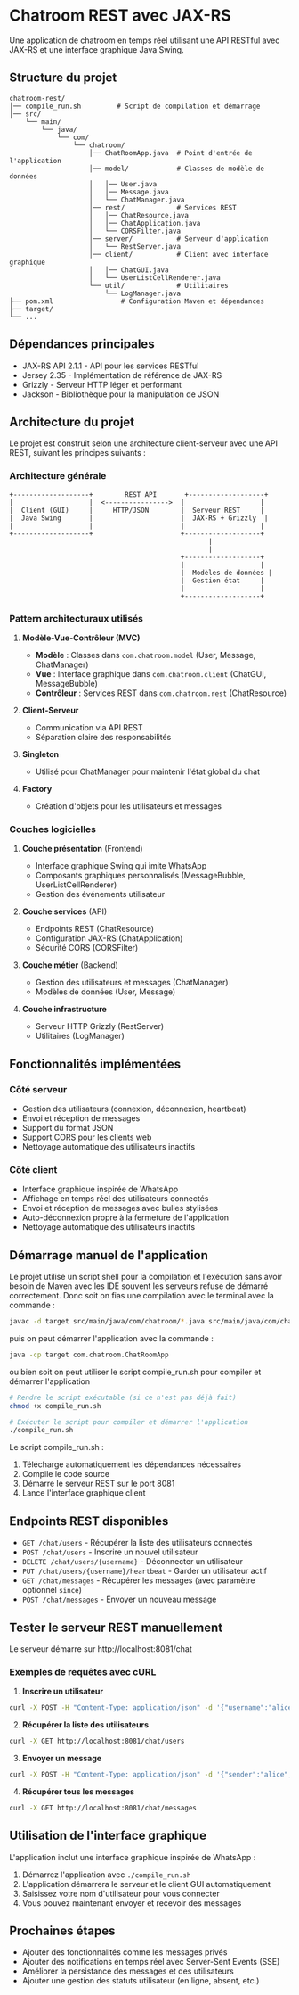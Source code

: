 # Chatroom REST avec JAX-RS

Une application de chatroom en temps réel utilisant une API RESTful avec JAX-RS et une interface graphique Java Swing.

## Structure du projet

```
chatroom-rest/
│── compile_run.sh         # Script de compilation et démarrage
│── src/
    └── main/
        └── java/
            └── com/
                └── chatroom/
                    │── ChatRoomApp.java  # Point d'entrée de l'application
                    │── model/            # Classes de modèle de données
                    │   │── User.java
                    │   │── Message.java
                    │   └── ChatManager.java
                    │── rest/             # Services REST
                    │   │── ChatResource.java
                    │   │── ChatApplication.java
                    │   └── CORSFilter.java
                    │── server/           # Serveur d'application
                    │   └── RestServer.java
                    │── client/           # Client avec interface graphique
                    │   │── ChatGUI.java
                    │   └── UserListCellRenderer.java
                    └── util/             # Utilitaires
                        └── LogManager.java
├── pom.xml                 # Configuration Maven et dépendances
├── target/
└── ...
```

## Dépendances principales

- JAX-RS API 2.1.1 - API pour les services RESTful
- Jersey 2.35 - Implémentation de référence de JAX-RS
- Grizzly - Serveur HTTP léger et performant
- Jackson - Bibliothèque pour la manipulation de JSON

## Architecture du projet

Le projet est construit selon une architecture client-serveur avec une API REST, suivant les principes suivants :

### Architecture générale

```
+-------------------+        REST API       +-------------------+
|                   |  <---------------->  |                   |
|  Client (GUI)     |     HTTP/JSON        |  Serveur REST     |
|  Java Swing       |                      |  JAX-RS + Grizzly  |
|                   |                      |                   |
+-------------------+                      +-------------------+
                                                  |
                                                  |
                                           +-------------------+
                                           |                   |
                                           |  Modèles de données |
                                           |  Gestion état     |
                                           |                   |
                                           +-------------------+
```

### Pattern architecturaux utilisés

1. **Modèle-Vue-Contrôleur (MVC)**
   - **Modèle** : Classes dans `com.chatroom.model` (User, Message, ChatManager)
   - **Vue** : Interface graphique dans `com.chatroom.client` (ChatGUI, MessageBubble)
   - **Contrôleur** : Services REST dans `com.chatroom.rest` (ChatResource)

2. **Client-Serveur**
   - Communication via API REST
   - Séparation claire des responsabilités

3. **Singleton**
   - Utilisé pour ChatManager pour maintenir l'état global du chat

4. **Factory**
   - Création d'objets pour les utilisateurs et messages

### Couches logicielles

1. **Couche présentation** (Frontend)
   - Interface graphique Swing qui imite WhatsApp
   - Composants graphiques personnalisés (MessageBubble, UserListCellRenderer)
   - Gestion des événements utilisateur

2. **Couche services** (API)
   - Endpoints REST (ChatResource)
   - Configuration JAX-RS (ChatApplication)
   - Sécurité CORS (CORSFilter)

3. **Couche métier** (Backend)
   - Gestion des utilisateurs et messages (ChatManager)
   - Modèles de données (User, Message)

4. **Couche infrastructure**
   - Serveur HTTP Grizzly (RestServer)
   - Utilitaires (LogManager)

## Fonctionnalités implémentées

### Côté serveur

- Gestion des utilisateurs (connexion, déconnexion, heartbeat)
- Envoi et réception de messages
- Support du format JSON
- Support CORS pour les clients web
- Nettoyage automatique des utilisateurs inactifs

### Côté client

- Interface graphique inspirée de WhatsApp
- Affichage en temps réel des utilisateurs connectés
- Envoi et réception de messages avec bulles stylisées
- Auto-déconnexion propre à la fermeture de l'application
- Nettoyage automatique des utilisateurs inactifs

## Démarrage manuel de l'application

Le projet utilise un script shell pour la compilation et l'exécution sans avoir besoin de Maven avec les IDE souvent les serveurs refuse de démarré correctement.  Donc soit on fias une compilation avec le terminal avec la commande :

```bash
javac -d target src/main/java/com/chatroom/*.java src/main/java/com/chatroom/model/*.java src/main/java/com/chatroom/rest/*.java src/main/java/com/chatroom/server/*.java src/main/java/com/chatroom/client/*.java src/main/java/com/chatroom/util/*.java Pour démarrer l'application manuellement :
```

puis on peut démarrer l'application avec la commande : 

```bash
java -cp target com.chatroom.ChatRoomApp
```

ou bien soit on peut utiliser le script compile_run.sh pour compiler et démarrer l'application

```bash
# Rendre le script exécutable (si ce n'est pas déjà fait)
chmod +x compile_run.sh

# Exécuter le script pour compiler et démarrer l'application
./compile_run.sh
```

Le script compile_run.sh :
1. Télécharge automatiquement les dépendances nécessaires
2. Compile le code source
3. Démarre le serveur REST sur le port 8081
4. Lance l'interface graphique client

## Endpoints REST disponibles

- `GET /chat/users` - Récupérer la liste des utilisateurs connectés
- `POST /chat/users` - Inscrire un nouvel utilisateur
- `DELETE /chat/users/{username}` - Déconnecter un utilisateur
- `PUT /chat/users/{username}/heartbeat` - Garder un utilisateur actif
- `GET /chat/messages` - Récupérer les messages (avec paramètre optionnel `since`)
- `POST /chat/messages` - Envoyer un nouveau message

## Tester le serveur REST manuellement

Le serveur démarre sur http://localhost:8081/chat

### Exemples de requêtes avec cURL

1. **Inscrire un utilisateur**
```bash
curl -X POST -H "Content-Type: application/json" -d '{"username":"alice"}' http://localhost:8081/chat/users
```

2. **Récupérer la liste des utilisateurs**
```bash
curl -X GET http://localhost:8081/chat/users
```

3. **Envoyer un message**
```bash
curl -X POST -H "Content-Type: application/json" -d '{"sender":"alice","content":"Bonjour tout le monde!"}' http://localhost:8081/chat/messages
```

4. **Récupérer tous les messages**
```bash
curl -X GET http://localhost:8081/chat/messages
```

## Utilisation de l'interface graphique

L'application inclut une interface graphique inspirée de WhatsApp :

1. Démarrez l'application avec `./compile_run.sh`
2. L'application démarrera le serveur et le client GUI automatiquement
3. Saisissez votre nom d'utilisateur pour vous connecter
4. Vous pouvez maintenant envoyer et recevoir des messages

## Prochaines étapes

- Ajouter des fonctionnalités comme les messages privés
- Ajouter des notifications en temps réel avec Server-Sent Events (SSE)
- Améliorer la persistance des messages et des utilisateurs
- Ajouter une gestion des statuts utilisateur (en ligne, absent, etc.)
